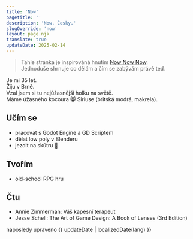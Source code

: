 ```yaml
---
title: 'Now'
pagetitle: ''
description: 'Now. Česky.'
slugOverride: 'now'
layout: page.njk
translate: true
updateDate: 2025-02-14
---
```

> Tahle stránka je inspirováná hnutím [Now Now Now](https://nownownow.com/).  
> Jednoduše shrnuje co dělám a čím se zabývám právě teď.

Je mi 35 let.  
Žiju v Brně.  
Vzal jsem si tu nejúžasnější holku na světě.  
Máme úžasného kocoura 😸 Siriuse (britská modrá, makrela).  

## Učím se

- pracovat s Godot Engine a GD Scriptem  
- dělat low poly v Blenderu  
- jezdit na skútru 🛵  

## Tvořím

- old-school RPG hru  

## Čtu

- Annie Zimmerman: Váš kapesní terapeut  
- Jesse Schell: The Art of Game Design: A Book of Lenses (3rd Edition)


<p class="date-changed">naposledy upraveno {{ updateDate | localizedDate(lang) }}</p>

